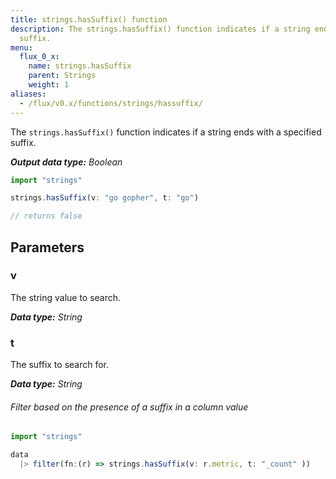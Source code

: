 ```yaml
---
title: strings.hasSuffix() function
description: The strings.hasSuffix() function indicates if a string ends with a specified
  suffix.
menu:
  flux_0_x:
    name: strings.hasSuffix
    parent: Strings
    weight: 1
aliases:
  - /flux/v0.x/functions/strings/hassuffix/
---
```


The `strings.hasSuffix()` function indicates if a string ends with a specified suffix.

_**Output data type:** Boolean_

```js
import "strings"

strings.hasSuffix(v: "go gopher", t: "go")

// returns false
```

## Parameters

### v
The string value to search.

_**Data type:** String_

### t
The suffix to search for.

_**Data type:** String_

###### Filter based on the presence of a suffix in a column value
```js
import "strings"

data
  |> filter(fn:(r) => strings.hasSuffix(v: r.metric, t: "_count" ))
```
